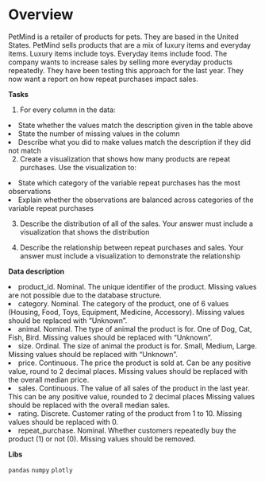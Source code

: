 **Overview**
=====================
PetMind is a retailer of products for pets. They are based in the United States. PetMind sells products that are a mix of luxury items and everyday items. Luxury items include toys. Everyday items include food. The company wants to increase sales by selling more everyday products repeatedly. They have been testing this approach for the last year. They now want a report on how repeat purchases impact sales.

**Tasks**

1. For every column in the data:
<li>
State whether the values match the description given in the table above
<li>
State the number of missing values in the column
<li>
Describe what you did to make values match the description if they did not match

  
2. Create a visualization that shows how many products are repeat purchases. Use the visualization to:
  
<li>
State which category of the variable repeat purchases has the most observations
<li>
Explain whether the observations are balanced across categories of the variable repeat purchases

  
3. Describe the distribution of all of the sales. Your answer must include a visualization that shows the distribution

4. Describe the relationship between repeat purchases and sales. Your answer must include a visualization to demonstrate the relationship

**Data description**
<li>
product_id. Nominal. The unique identifier of the product.
Missing values are not possible due to the database structure.
<li>
category. Nominal. The category of the product, one of 6 values (Housing,
Food, Toys, Equipment, Medicine, Accessory). Missing values should be replaced with “Unknown”.
<li>
animal. Nominal. The type of animal the product is for. One of Dog, Cat,
Fish, Bird. Missing values should be replaced with “Unknown”.
<li>
size. Ordinal. The size of animal the product is for. Small, Medium,
Large. Missing values should be replaced with “Unknown”.
<li>
price. Continuous. The price the product is sold at. Can be any positive
value, round to 2 decimal places. Missing values should be replaced with the overall median price.
<li>
sales. Continuous. The value of all sales of the product in the last year.
This can be any positive value, rounded to 2 decimal places Missing values should be replaced with the overall median sales.
<li>
rating. Discrete. Customer rating of the product from 1 to 10.
Missing values should be replaced with 0.
<li>
repeat_purchase. Nominal. Whether customers repeatedly buy the product (1) or not (0). Missing values should be removed.
  
**Libs**

`pandas`  `numpy`  `plotly` 
